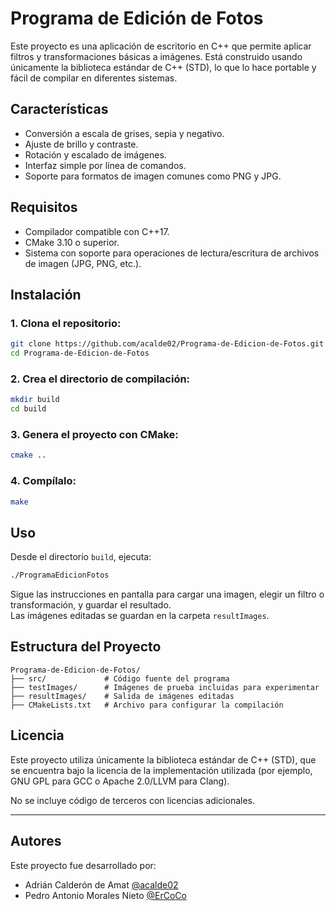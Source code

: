 # Programa de Edición de Fotos

Este proyecto es una aplicación de escritorio en C++ que permite aplicar filtros y transformaciones básicas a imágenes. Está construido usando únicamente la biblioteca estándar de C++ (STD), lo que lo hace portable y fácil de compilar en diferentes sistemas.

## Características

- Conversión a escala de grises, sepia y negativo.
- Ajuste de brillo y contraste.
- Rotación y escalado de imágenes.
- Interfaz simple por línea de comandos.
- Soporte para formatos de imagen comunes como PNG y JPG.

## Requisitos

- Compilador compatible con C++17.
- CMake 3.10 o superior.
- Sistema con soporte para operaciones de lectura/escritura de archivos de imagen (JPG, PNG, etc.).

## Instalación

### 1. Clona el repositorio:

```bash
git clone https://github.com/acalde02/Programa-de-Edicion-de-Fotos.git
cd Programa-de-Edicion-de-Fotos
```

### 2. Crea el directorio de compilación:

```bash
mkdir build
cd build
```

### 3. Genera el proyecto con CMake:

```bash
cmake ..
```

### 4. Compílalo:

```bash
make
```

## Uso

Desde el directorio `build`, ejecuta:

```bash
./ProgramaEdicionFotos
```

Sigue las instrucciones en pantalla para cargar una imagen, elegir un filtro o transformación, y guardar el resultado.  
Las imágenes editadas se guardan en la carpeta `resultImages`.

## Estructura del Proyecto

```
Programa-de-Edicion-de-Fotos/
├── src/             # Código fuente del programa
├── testImages/      # Imágenes de prueba incluidas para experimentar
├── resultImages/    # Salida de imágenes editadas
├── CMakeLists.txt   # Archivo para configurar la compilación
```

## Licencia

Este proyecto utiliza únicamente la biblioteca estándar de C++ (STD), que se encuentra bajo la licencia de la implementación utilizada (por ejemplo, GNU GPL para GCC o Apache 2.0/LLVM para Clang).

No se incluye código de terceros con licencias adicionales.

---

## Autores

Este proyecto fue desarrollado por:

- Adrián Calderón de Amat  [@acalde02](https://github.com/acalde02)
- Pedro Antonio Morales Nieto [@ErCoCo](https://github.com/ErCoCo)




